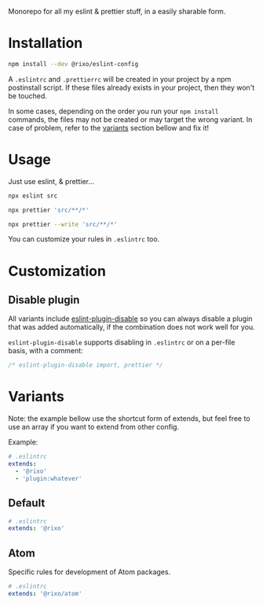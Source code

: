 Monorepo for all my eslint & prettier stuff, in a easily sharable form.

# Installation

```bash
npm install --dev @rixo/eslint-config
```

A `.eslintrc` and `.prettierrc` will be created in your project by a npm postinstall script. If these files already exists in your project, then they won't be touched.

In some cases, depending on the order you run your `npm install` commands, the files may not be created or may target the wrong variant. In case of problem, refer to the [variants](#variants) section bellow and fix it!

# Usage

Just use eslint, & prettier...

```bash
npx eslint src

npx prettier 'src/**/*'

npx prettier --write 'src/**/*'
```

You can customize your rules in `.eslintrc` too.

# Customization

## Disable plugin

All variants include [eslint-plugin-disable][eslint-plugin-disable] so you can always disable a plugin that was added automatically, if the combination does not work well for you.

`eslint-plugin-disable` supports disabling in `.eslintrc` or on a per-file basis, with a comment:

```js
/* eslint-plugin-disable import, prettier */
```

# Variants

Note: the example bellow use the shortcut form of extends, but feel free to use an array if you want to extend from other config.

Example:

```yml
# .eslintrc
extends:
  - '@rixo'
  - 'plugin:whatever'
```

## Default

```yml
# .eslintrc
extends: '@rixo'
```

## Atom

Specific rules for development of Atom packages.

```yml
# .eslintrc
extends: '@rixo/atom'
```

[eslint-plugin-disable]: https://github.com/mradionov/eslint-plugin-disable
